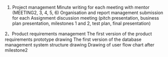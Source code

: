 
1. Project management
  Minute writing for each meeting with mentor (MEETING2, 3, 4, 5, 6)
  Organisation and report management submission for each Assignment discussion meeting (pitch presentation, business plan presentation, milestones 1 and 2, test plan, final presentation)
  
2、Product requirements management
  The first version of the product requirements prototype drawing
  The first version of the database management system structure drawing
  Drawing of user flow chart after milestone2
